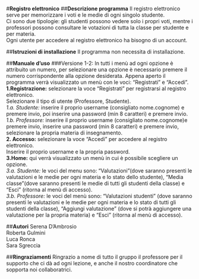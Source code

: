 #<b>Registro elettronico</b>
##<b>Descrizione programma</b>
Il registro elettronico serve per memorizzare i voti e le medie di ogni singolo studente.</br>
Ci sono due tipologie:
gli studenti possono vedere solo i propri voti, mentre i professori possono consultare le votazioni di tutta la classe per studente e per materia.</br>
Ogni utente per accedere al registro elettronico ha bisogno di un account.</p>

##<b>Istruzioni di installazione</b>
Il programma non necessita di installazione.

##<b>Manuale d’uso</b>
###Versione 1-2:
In tutti i menù ad ogni opzione è attribuito un numero, per selezionare una opzione è necessario premere il numero corrispondente alla opzione desiderata.
Appena aperto il programma verrà visualizzato un menù con le voci: “Registrati” e “Accedi”.</br>
<b>1.Registrazione:</b> selezionare la voce “Registrati” per registrarsi al registro elettronico.</br>
Selezionare il tipo di utente (Professore, Studente).</br>
<i>1.a. Studente:</i> inserire il proprio username (consigliato nome.cognome) e premere invio, poi inserire una password (min 8 caratteri) e premere invio.</br>
<i>1.b. Professore:</i> inserire il proprio username (consigliato nome.cognome)e premere invio, inserire una password (min 8 caratteri) e premere invio, selezionare la propria materia di insegnamento.</br>
<b>2. Accesso:</b> selezionare la voce “Accedi” per accedere al registro elettronico.</br>
Inserire il proprio username e la propria password.</br>
<b>3.Home:</b> qui verrà visualizzato un menù in cui è possibile scegliere un opzione.</br>
<i>3.a. Studente:</i> le voci del menu sono: “Valutazioni”(dove saranno presenti le valutazioni e le medie per ogni materia e lo stato dello studente), “Media classe”(dove saranno presenti le medie di tutti gli studenti della classe) e “Esci” (ritorna al menù di accesso).</br>
<i>3.b. Professore:</i> le voci del menù sono: “Valutazioni studenti” (dove saranno presenti le valutazioni e le medie per ogni materia e lo stato di tutti gli studenti della classe), “Aggiungi valutazione” (dove si potrà aggiungere una valutazione per la propria materia) e “Esci” (ritorna al menù di accesso).</br>

##<b>Autori</b>
Serena D’Ambrosio</br>
Roberta Gulmini</br>
Luca Ronca</br>
Sara Sgreccia</br>

##<b>Ringraziamenti</b>
Ringrazio a nome di tutto il gruppo il professore per il supporto che ci dà ad ogni lezione, e anche il nostro coordinatore che sopporta noi collaboratrici.


